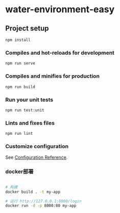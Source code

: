 # water-environment-easy

## Project setup
```
npm install
```

### Compiles and hot-reloads for development
```
npm run serve
```

### Compiles and minifies for production
```
npm run build
```

### Run your unit tests
```
npm run test:unit
```

### Lints and fixes files
```
npm run lint
```

### Customize configuration
See [Configuration Reference](https://cli.vuejs.org/config/).

### docker部署

```sh

# 构建
docker build . -t my-app

# 运行 http://127.0.0.1:8000/login
docker run -d -p 8000:80 my-app

```